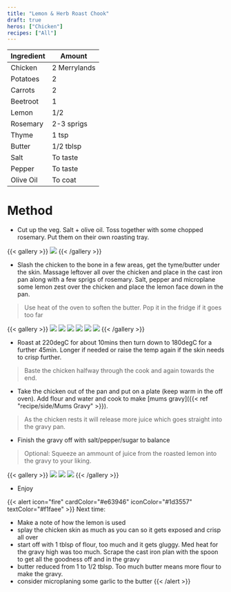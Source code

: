 ```yaml
---
title: "Lemon & Herb Roast Chook"
draft: true
heros: ["Chicken"]
recipes: ["All"]
---
```


| Ingredient  | Amount |
| ----- | ---- |
| Chicken | 2 Merrylands |
| Potatoes | 2 |
| Carrots | 2 |
| Beetroot | 1 |
| Lemon | 1/2 |
| Rosemary | 2-3 sprigs |
| Thyme | 1 tsp |
| Butter | 1/2 tblsp |
| Salt | To taste |
| Pepper | To taste |
| Olive Oil | To coat |

# Method

- Cut up the veg. Salt + olive oil. Toss together with some chopped rosemary. Put them on their own roasting tray.

{{< gallery >}}
  <img src="gallery/veg1.jpg" class="grid-w33" />
{{< /gallery >}}

- Slash the chicken to the bone in a few areas, get the tyme/butter under the skin. Massage leftover all over the chicken and place in the cast iron pan along with a few sprigs of rosemary. Salt, pepper and microplane some lemon zest over the chicken and place the lemon face down in the pan.

> Use heat of the oven to soften the butter. Pop it in the fridge if it goes too far

{{< gallery >}}
  <img src="gallery/butter1.jpg" class="grid-w33" />
  <img src="gallery/butter2.jpg" class="grid-w33" />
  <img src="gallery/butter3.jpg" class="grid-w33" />
  <img src="gallery/chook1.jpg" class="grid-w33" />
  <img src="gallery/chook2.jpg" class="grid-w33" />
  <img src="gallery/chook3.jpg" class="grid-w33" />
{{< /gallery >}}

- Roast at 220degC for about 10mins then turn down to 180degC for a further 45min. Longer if needed or raise the temp again if the skin needs to crisp further.

> Baste the chicken halfway through the cook and again towards the end.

- Take the chicken out of the pan and put on a plate (keep warm in the off oven). Add flour and water and cook to make [mums gravy]({{< ref "recipe/side/Mums Gravy" >}}).

> As the chicken rests it will release more juice which goes straight into the gravy pan. 

- Finish the gravy off with salt/pepper/sugar to balance

> Optional: Squeeze an ammount of juice from the roasted lemon into the gravy to your liking.

{{< gallery >}}
  <img src="gallery/gravy1.jpg" class="grid-w33" />
  <img src="gallery/gravy2.jpg" class="grid-w33" />
  <img src="gallery/gravy3.jpg" class="grid-w33" />
{{< /gallery >}}

- Enjoy

{{< alert icon="fire" cardColor="#e63946" iconColor="#1d3557" textColor="#f1faee" >}}
Next time:<br>
- Make a note of how the lemon is used
- splay the chicken skin as much as you can so it gets exposed and crisp all over
- start off with 1 tblsp of flour, too much and it gets gluggy. Med heat for the gravy high was too much. Scrape the cast iron plan with the spoon to get all the goodness off and in the gravy
- butter reduced from 1 to 1/2 tblsp. Too much butter means more flour to make the gravy. 
- consider microplaning some garlic to the butter
{{< /alert >}}